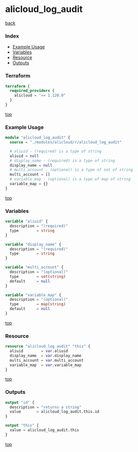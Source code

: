 # alicloud_log_audit

[back](../alicloud.md)

### Index

- [Example Usage](#example-usage)
- [Variables](#variables)
- [Resource](#resource)
- [Outputs](#outputs)

### Terraform

```terraform
terraform {
  required_providers {
    alicloud = ">= 1.120.0"
  }
}
```

[top](#index)

### Example Usage

```terraform
module "alicloud_log_audit" {
  source = "./modules/alicloud/r/alicloud_log_audit"

  # aliuid - (required) is a type of string
  aliuid = null
  # display_name - (required) is a type of string
  display_name = null
  # multi_account - (optional) is a type of set of string
  multi_account = []
  # variable_map - (optional) is a type of map of string
  variable_map = {}
}
```

[top](#index)

### Variables

```terraform
variable "aliuid" {
  description = "(required)"
  type        = string
}

variable "display_name" {
  description = "(required)"
  type        = string
}

variable "multi_account" {
  description = "(optional)"
  type        = set(string)
  default     = null
}

variable "variable_map" {
  description = "(optional)"
  type        = map(string)
  default     = null
}
```

[top](#index)

### Resource

```terraform
resource "alicloud_log_audit" "this" {
  aliuid        = var.aliuid
  display_name  = var.display_name
  multi_account = var.multi_account
  variable_map  = var.variable_map
}
```

[top](#index)

### Outputs

```terraform
output "id" {
  description = "returns a string"
  value       = alicloud_log_audit.this.id
}

output "this" {
  value = alicloud_log_audit.this
}
```

[top](#index)